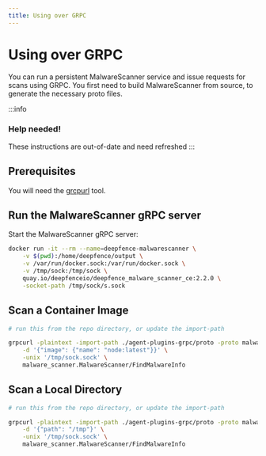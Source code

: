 ```yaml
---
title: Using over GRPC
---
```


# Using over GRPC

You can run a persistent MalwareScanner service and issue requests for scans using GRPC.  You first need to build MalwareScanner from source, to generate the necessary proto files.

:::info

### Help needed!

These instructions are out-of-date and need refreshed
:::

## Prerequisites

You will need the [grcpurl](https://github.com/fullstorydev/grpcurl) tool.


## Run the MalwareScanner gRPC server

Start the MalwareScanner gRPC server:

```bash
docker run -it --rm --name=deepfence-malwarescanner \
	-v $(pwd):/home/deepfence/output \
	-v /var/run/docker.sock:/var/run/docker.sock \
	-v /tmp/sock:/tmp/sock \
	quay.io/deepfenceio/deepfence_malware_scanner_ce:2.2.0 \
	-socket-path /tmp/sock/s.sock
```


## Scan a Container Image

```bash
# run this from the repo directory, or update the import-path

grpcurl -plaintext -import-path ./agent-plugins-grpc/proto -proto malware_scanner.proto \
    -d '{"image": {"name": "node:latest"}}' \
    -unix '/tmp/sock.sock' \
    malware_scanner.MalwareScanner/FindMalwareInfo
```

## Scan a Local Directory

```bash
# run this from the repo directory, or update the import-path

grpcurl -plaintext -import-path ./agent-plugins-grpc/proto -proto malware_scanner.proto \
	-d '{"path": "/tmp"}' \
	-unix '/tmp/sock.sock' \
	malware_scanner.MalwareScanner/FindMalwareInfo
```

